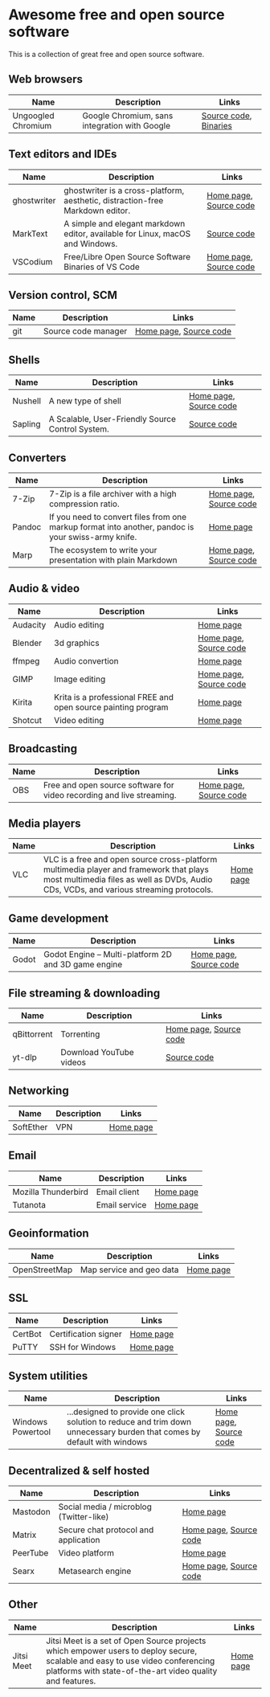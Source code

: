# Awesome free and open source software

This is a collection of great free and open source software.

## Web browsers

|Name|Description|Links|
|-|-|-|
|Ungoogled Chromium|Google Chromium, sans integration with Google|[Source code](https://github.com/ungoogled-software/ungoogled-chromium), [Binaries](https://ungoogled-software.github.io/ungoogled-chromium-binaries/)|

## Text editors and IDEs

|Name|Description|Links|
|-|-|-|
|ghostwriter|ghostwriter is a cross-platform, aesthetic, distraction-free Markdown editor.|[Home page](https://wereturtle.github.io/ghostwriter/), [Source code](https://github.com/wereturtle/ghostwriter)|
|MarkText|A simple and elegant markdown editor, available for Linux, macOS and Windows.|[Source code](https://github.com/marktext/marktext)|
|VSCodium|Free/Libre Open Source Software Binaries of VS Code|[Home page](https://vscodium.com/), [Source code](https://github.com/Microsoft/vscode)|

## Version control, SCM

|Name|Description|Links|
|-|-|-|
|git|Source code manager|[Home page](https://git-scm.com/), [Source code](https://github.com/git/git)|

## Shells

|Name|Description|Links|
|-|-|-|
|Nushell|A new type of shell|[Home page](https://www.nushell.sh/), [Source code](https://github.com/nushell/nushell)|
|Sapling|A Scalable, User-Friendly Source Control System.|[Source code](https://github.com/facebook/sapling)|

## Converters

|Name|Description|Links|
|-|-|-|
|7-Zip|7-Zip is a file archiver with a high compression ratio.|[Home page](https://www.7-zip.org/), [Source code](https://sourceforge.net/projects/sevenzip/)|
|Pandoc|If you need to convert files from one markup format into another, pandoc is your swiss-army knife.|[Home page](https://pandoc.org/index.html)|
|Marp|The ecosystem to write your presentation with plain Markdown|[Home page](https://marp.app/), [Source code](https://github.com/marp-team)|

## Audio & video

|Name|Description|Links|
|-|-|-|
|Audacity|Audio editing|[Home page](https://www.audacityteam.org/)|
|Blender|3d graphics|[Home page](https://www.blender.org/), [Source code](https://developer.blender.org/diffusion/)|
|ffmpeg|Audio convertion|[Home page](https://ffmpeg.org/)|
|GIMP|Image editing|[Home page](https://www.gimp.org/), [Source code](https://gitlab.gnome.org/GNOME/gimp/)|
|Kirita|Krita is a professional FREE and open source painting program|[Home page](https://krita.org/en/)|
|Shotcut|Video editing|[Home page](https://shotcut.org/)|

## Broadcasting

|Name|Description|Links|
|-|-|-|
|OBS|Free and open source software for video recording and live streaming.|[Home page](https://obsproject.com/), [Source code](https://github.com/obsproject/obs-studio)|

## Media players

|Name|Description|Links|
|-|-|-|
|VLC|VLC is a free and open source cross-platform multimedia player and framework that plays most multimedia files as well as DVDs, Audio CDs, VCDs, and various streaming protocols.|[Home page](https://www.videolan.org/vlc/)|

## Game development

|Name|Description|Links|
|-|-|-|
|Godot|Godot Engine – Multi-platform 2D and 3D game engine|[Home page](https://godotengine.org/), [Source code](https://github.com/godotengine/godot)|

## File streaming & downloading

|Name|Description|Links|
|-|-|-|
|qBittorrent|Torrenting|[Home page](https://www.qbittorrent.org/), [Source code](https://github.com/qbittorrent/qBittorrent)|
|yt-dlp|Download YouTube videos|[Source code](https://github.com/yt-dlp/yt-dlp)|

## Networking

|Name|Description|Links|
|-|-|-|
|SoftEther|VPN|[Home page](https://www.softether.org/)|

## Email

|Name|Description|Links|
|-|-|-|
|Mozilla Thunderbird|Email client|[Home page](https://www.thunderbird.net)|
|Tutanota|Email service|[Home page](https://tutanota.com/)|

## Geoinformation

|Name|Description|Links|
|-|-|-|
|OpenStreetMap|Map service and geo data|[Home page](https://www.openstreetmap.org/)|

## SSL

|Name|Description|Links|
|-|-|-|
|CertBot|Certification signer|[Home page](https://certbot.eff.org/)|
|PuTTY|SSH for Windows|[Home page](https://www.putty.org/)|

## System utilities

|Name|Description|Links|
|-|-|-|
|Windows Powertool|...designed to provide one click solution to reduce and trim down unnecessary burden that comes by default with windows|[Home page](https://www.windowspowertool.com/), [Source code](https://github.com/windows-powertool/Powertool)|

## Decentralized & self hosted

|Name|Description|Links|
|-|-|-|
|Mastodon|Social media / microblog (Twitter-like)|[Home page](https://joinmastodon.org/)|
|Matrix|Secure chat protocol and application|[Home page](https://matrix.org/), [Source code](https://github.com/matrix-org)|
|PeerTube|Video platform|[Home page](https://joinpeertube.org/)|
|Searx|Metasearch engine|[Home page](https://searx.github.io/searx/), [Source code](https://github.com/searx/searx)|

## Other
|Name|Description|Links|
|-|-|-|
|Jitsi Meet|Jitsi Meet is a set of Open Source projects which empower users to deploy secure, scalable and easy to use video conferencing platforms with state-of-the-art video quality and features.|[Home page](https://jitsi.github.io/handbook/)|
